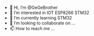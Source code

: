 - 👋 Hi, I’m @GeGeBrother
- 👀 I’m interested in IOT ESP8266 STM32
- 🌱 I’m currently learning STM32
- 💞️ I’m looking to collaborate on ...
- 📫 How to reach me ...

<!---
GeGeBrother/GeGeBrother is a ✨ special ✨ repository because its `README.md` (this file) appears on your GitHub profile.
You can click the Preview link to take a look at your changes.
--->
